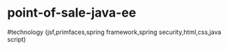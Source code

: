 # point-of-sale-java-ee
#technology
(jsf,primfaces,spring framework,spring security,html,css,java script)
